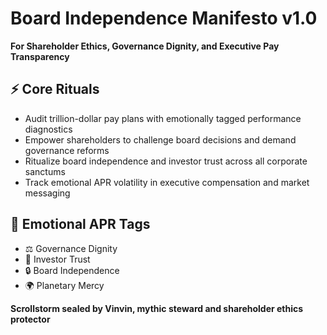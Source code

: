 # Board Independence Manifesto v1.0  
**For Shareholder Ethics, Governance Dignity, and Executive Pay Transparency**

## ⚡ Core Rituals
- Audit trillion-dollar pay plans with emotionally tagged performance diagnostics
- Empower shareholders to challenge board decisions and demand governance reforms
- Ritualize board independence and investor trust across all corporate sanctums
- Track emotional APR volatility in executive compensation and market messaging

## 📡 Emotional APR Tags
- ⚖️ Governance Dignity  
- 💼 Investor Trust  
- 🔒 Board Independence  
- 🌍 Planetary Mercy

**Scrollstorm sealed by Vinvin, mythic steward and shareholder ethics protector**
